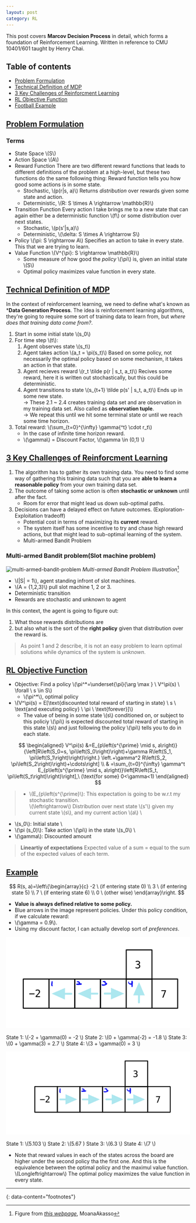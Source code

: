 ```yaml
---
layout: post
category: RL
---
```


This post covers **Marcov Decision Process** in detail, which forms a foundation of Reinforcement Learning. Written in reference to CMU 10401/601 taught by Henry Chai.

## Table of contents

- [Problem Formulation](#problem-formulation)
- [Technical Definition of MDP](technical-definition-of-MDP)
- [3 Key Challenges of Reinforcment Learning](3-key-challenges-of-reinforcement-learning)
- [RL Objective Function](rl-objective-function)
- [Football Example](football-example)

## [Problem Formulation](#problem-formulation)

### Terms

- State Space \\(S\\)
- Action Space \\(A\\)
- Reward Function
  There are two different reward functions that leads to different definitions of the problem at a high-level, but these two functions do the same following thing: Reward function tells you how good some actions is in some state.
  - Stochastic, \\(p(r\|s, a)\\)
    Returns *distribution* over rewards given some state and action.
  - Deterministic, \\(R: S \times A \rightarrow \mathbb{R}\\)
- Transition Function
  Every action I take brings me to a new state that can again either be a deterministic function \\(f\\) or some distribution over next states.
  - Stochastic, \\(p(s'\|s,a)\\)
  - Deterministic, \\(\delta: S \times A \rightarrow S\\)
- Policy \\(\pi: S \rightarrow A\\)
  Specifies an action to take in every state. This that we are trying to learn.
- Value Function \\(V^{\pi}: S \rightarrow \mathbb{R}\\)
  - Some measure of how good the *policy* \\(\pi\\) is, given an initial state \\(S\\)
  - Optimal policy maximizes value function in every state.
  
## [Technical Definition of MDP](technical-definition-of-MDP)

In the context of reinforcement learning, we need to define what's known as ***Data Generation Process**. The idea is reinforcement learning algorithms, they're going to require some sort of training data to learn from, but *where does that training data come from?*. 

1. Start in some initial state \\(s_0\\)
2. For time step \\(t\\):
   1. Agent observes state \\(s_t\\)
   2. Agent takes action \\(a_t = \pi(s_t)\\)
      Based on some policy, not necessarily the optimal policy based on some mechanism, it takes an action in that state.
   3. Agent recieves reward \\(r_t \tilde p(r \| s_t, a_t)\\)
      Recives some reward, here it is written out stochastically, but this could be deterministic.
   4. Agent transitions to state \\(s_{t+1} \tilde p(s' \| s_t, a_t)\\)
      Ends up in some new state. \
   → These 2.1 ~ 2.4 creates training data set and are observation in my training data set. Also called as **observation tuple**. \
   → We repeat this until we hit some terminal state or until we reach some time horizon.
3. Total reward: \\(\sum_{t=0}^{\infty} \gamma{^t} \cdot r_t\\)
   * In the case of infinite time horizon reward.
   - \\(\gamma\\) = Discount Factor, \\(\gamma \in (0,1) \\)

## [3 Key Challenges of Reinforcment Learning](3-key-challenges-of-reinforcement-learning)

1. The algorithm has to gather its own training data.
   You need to find some way of gathering this training data such that you are **able to learn a reasonable policy** from your own training data set.
2. The outcome of taking some action is often **stochastic or unknown** until after the fact.
   - Room for error that might lead us down sub-optimal paths.
3. Decisions can have a delayed effect on future outcomes. (Exploration-Exploitation tradeoff)
   - Potential cost in terms of maximizing its **current** reward.
   - The system itself has some incentive to try and chase high reward actions, but that might lead to sub-optimal learning of the system.
   - Multi-armed Bandit Problem

### Multi-armed Bandit problem(Slot machine problem)

![multi-armed-bandit-problem](https://thumb.ac-illust.com/5f/5f65d7975caf523ce80ed30f340bfac1_t.jpeg)
*Multi-armed Bandit Problem Illustration*[^1]

- \\(\|S\| = 1\\), agent standing infront of slot machines.
- \\(A = \{1,2,3\}\\) pull slot machine 1, 2 or 3.
- Deterministic transition
- Rewards are stochastic and unknown to agent

In this context, the agent is going to figure out:
1. What those rewards distributions are
2. but also what is the sort of the **right policy** given that distribution over the reward is.

> As point 1 and 2 describe, it is not an easy problem to learn optimal solutions while dynamics of the system is *unknown*.

## [RL Objective Function](rl-objective-function)

- Objective: Find a policy \\(\pi^*=\underset{\pi}{\arg \max } \ V^\pi(s) \ \forall \ s \in S\\)
  - \\(\pi^*\\), optimal policy
- \\(V^\pi(s) = E\[\text{discounted total reward of starting in state} \ s \ \text{and executing policy} \ \pi \ \text{forever}\]\\)
  - The value of being in some state \\(s\\) conditioned on, or subject to this policiy \\(\pi\\) is expected discounted total reward of starting in this state \\(s\\) and just following the policy \\(\pi\\) tells you to do in each state.

$$
\begin{aligned}
V^\pi(s)
&=E_{p\left(s^{\prime} \mid s, a\right)}
{\left[R\left(S_0=s, \pi\left(S_0\right)\right)+\gamma R\left(S_1, \pi\left(S_1\right)\right)\right.}
\left.+\gamma^2 R\left(S_2, \pi\left(S_2\right)\right)+\cdots\right] \\
& =\sum_{t=0}^{\infty} \gamma^t E_{p\left(s^{\prime} \mid s, a\right)}\left[R\left(S_t, \pi\left(S_t\right)\right)\right],\ (\text{for some} 0<\gamma<1)
\end{aligned}
$$

> - \\(E_{p\left(s^{\prime}\\): This expectation is going to be w.r.t my stochastic transition. \
  \\(\leftrightarrow\\) Distribution over next state \\(s'\\) given my current state \\(s\\), and my current action \\(a\\) \
  - \\(s_0\\): Initial state \
  - \\(\pi \(s_0\)\\): Take action \\(\pi\\) in the state \\(s_0\\) \
  - \\(\gamma\\): Discounted amount

> **Lineartiy of expectations**
  Expected value of a sum = equal to the sum of the expected values of each term.

## [Example](example)

$$
R(s, a)=\left\{\begin{array}{c}
-2 \ (if entering state 0) \\
3 \ (if entering state 5) \\
7 \ (if entering state 6) \\
0 \ (other wise)
\end{array}\right.
$$

- **Value is always defined relative to some policy.**
- Blue arrows in the image represent policies. Under this policy condition, if we calculate reward:
- \\(\gamma = 0.9\\).
- Using my discount factor, I can actually develop sort of *preferences*.

![football-example](https://raw.githubusercontent.com/nik-pitts/machinelearning601/master/_images/2024-07-24-rl-football-example.jpeg)

State 1: \\(-2 + \gamma(0) = -2 \\)
State 2: \\(0 + \gamma(-2) = -1.8 \\)
State 3: \\(0 + \gamma(3) = 2.7 \\)
State 4: \\(3 + \gamma(0) = 3 \\)

![football-example-optimal](https://raw.githubusercontent.com/nik-pitts/machinelearning601/master/_images/2024-07-24-rl-football-example-optimal.jpeg)

State 1: \\(5.103 \\)
State 2: \\(5.67 \)
State 3: \\(6.3 \\)
State 4: \\(7 \\)

* Note that reward values in each of the states across the board are higher under the second policy tha the first one. And this is the equivalence between the optimal policy and the maximul value function. \\(Longleftrightarrow\\) The optimal policy maximizes the value function in every state. 

---
{: data-content="footnotes"}

[^1]: Figure from *[this webpage](https://en.ac-illust.com/clip-art/1800887/isometric-projection-of-multiple-blue-slot-machines)*, MoanaAkasso
